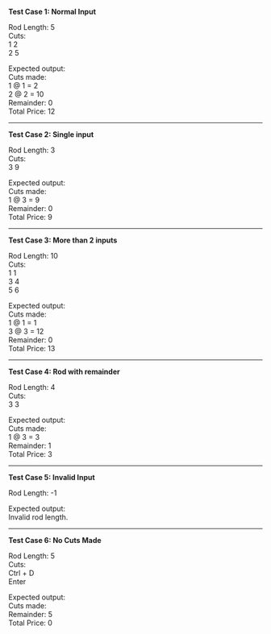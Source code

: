 **Test Case 1: Normal Input** 

Rod Length: 5  
Cuts:  
1 2  
2 5  

Expected output:  
Cuts made:  
1 @ 1 = 2  
2 @ 2 = 10  
Remainder: 0  
Total Price: 12  

---

**Test Case 2: Single input**

Rod Length: 3  
Cuts:  
3 9  

Expected output:  
Cuts made:  
1 @ 3 = 9  
Remainder: 0  
Total Price: 9  

---

**Test Case 3: More than 2 inputs**  

Rod Length: 10  
Cuts:  
1 1  
3 4  
5 6  

Expected output:  
Cuts made:  
1 @ 1 = 1  
3 @ 3 = 12  
Remainder: 0  
Total Price: 13  

---

**Test Case 4: Rod with remainder**

Rod Length: 4  
Cuts:  
3 3  

Expected output:  
Cuts made:  
1 @ 3 = 3  
Remainder: 1  
Total Price: 3  

---

**Test Case 5: Invalid Input**
  
Rod Length: -1  

Expected output:  
Invalid rod length.  


---

**Test Case 6: No Cuts Made**
  
Rod Length: 5  
Cuts:  
Ctrl + D  
Enter  

Expected output:  
Cuts made:  
Remainder: 5  
Total Price: 0  

